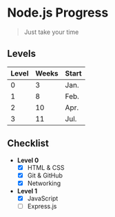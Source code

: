 
# Node.js Progress

> Just take your time

## Levels

| Level | Weeks | Start |
|-------|-------|-------|
| 0     | 3     | Jan.  |
| 1     | 8     | Feb.  |
| 2     | 10    | Apr.  |
| 3     | 11    | Jul.  |

## Checklist

- **Level 0**
  - [x] HTML & CSS
  - [x] Git & GitHub
  - [x] Networking
- **Level 1**
  - [x] JavaScript
  - [ ] Express.js
